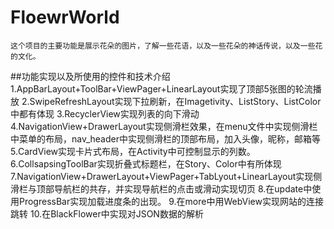 # FloewrWorld
    这个项目的主要功能是展示花朵的图片，了解一些花语，以及一些花朵的神话传说，以及一些花的文化。
##功能实现以及所使用的控件和技术介绍
    1.AppBarLayout+ToolBar+ViewPager+LinearLayout实现了顶部5张图的轮流播放
    2.SwipeRefreshLayout实现下拉刷新，在Imagetivity、ListStory、ListColor中都有体现
    3.RecyclerView实现列表的向下滑动
    4.NavigationView+DrawerLayout实现侧滑栏效果，在menu文件中实现侧滑栏中菜单的布局，nav_header中实现侧滑栏的顶部布局，加入头像，昵称，邮箱等
    5.CardView实现卡片式布局，在Activity中可控制显示的列数。
    6.CollsapsingToolBar实现折叠式标题栏，在Story、Color中有所体现
    7.NavigationView+DrawerLayout+ViewPager+TabLyout+LinearLayout实现侧滑栏与顶部导航栏的共存，并实现导航栏的点击或滑动实现切页
    8.在update中使用ProgressBar实现加载进度条的出现。
    9.在more中用WebView实现网站的连接跳转
    10.在BlackFlower中实现对JSON数据的解析
    
